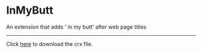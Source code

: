# InMyButt
An extension that adds ' in my butt' after web page titles

---

Click <a href="https://raw.githubusercontent.com/wiiliam/InMyButt/master/InMyButt.crx">here</a> to download the crx file.
